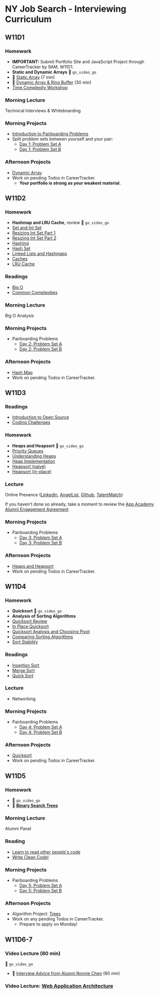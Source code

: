 # NY Job Search - Interviewing Curriculum

## W11D1

### Homework
* **IMPORTANT:** Submit Portfolio Site and JavaScript Project through CareerTracker by 9AM, W11D1.
* **Static and Dynamic Arrays** :closed_lock_with_key: `go_video_go`
* :movie_camera: [Static Array](https://vimeo.com/202107013) (7 min)
* :movie_camera: [Dynamic Array & Ring Buffer](https://vimeo.com/202125903) (30 min)
* [Time Complexity Workshop](./additional-resources/time_complexity/big_o_practice.md) 

### Morning Lecture

Technical Interviews & Whiteboarding

### Morning Projects
* [Introduction to Pairboarding Problems][pairboarding]
* Split problem sets between yourself and your pair:
  * [Day 1: Problem Set A][D1a]
  * [Day 1: Problem Set B][D1b]

### Afternoon Projects
* [Dynamic Array][algo-project-1]
* Work on pending Todos in CareerTracker.
  * **Your portfolio is strong as your weakest material.**

[algo-project-1]: https://github.com/appacademy/ny-interviewing-curriculum/tree/master/algorithms/projects/arrays
[pairboarding]: https://github.com/appacademy/ny-interviewing-curriculum/tree/master/pairboarding/index.md
[D1a]: https://github.com/appacademy/ny-interviewing-curriculum/tree/master/pairboarding/questions/01A.md
[D1b]: https://github.com/appacademy/ny-interviewing-curriculum/tree/master/pairboarding/questions/01B.md

## W11D2

### Homework
 * **Hashmap and LRU Cache**, review :closed_lock_with_key: `go_video_go`
 * [Set and Int Set](https://vimeo.com/159431377)
 * [Resizing Int Set Part 1](https://vimeo.com/159433039)
 * [Resizing Int Set Part 2](https://vimeo.com/159437719)
 * [Hashing](https://vimeo.com/159435811)
 * [Hash Set](https://vimeo.com/159438691)
 * [Linked Lists and Hashmaps](https://vimeo.com/159440267)
 * [Caches](https://vimeo.com/159441490)
 * [LRU Cache](https://vimeo.com/159435146)

### Readings
* [Big O][bigO]
* [Common Complexities][bigO-table]

### Morning Lecture

Big O Analysis

### Morning Projects
* Pairboarding Problems
  * [Day 2: Problem Set A][D2a]
  * [Day 2: Problem Set B][D2b]

### Afternoon Projects
* [Hash Map][algo-project-2]
* Work on pending Todos in CareerTracker.

[D2a]: https://github.com/appacademy/ny-interviewing-curriculum/tree/master/pairboarding/questions/02A.md
[D2b]: https://github.com/appacademy/ny-interviewing-curriculum/tree/master/pairboarding/questions/02B.md
[bigO]: https://github.com/appacademy/ny-interviewing-curriculum/tree/master/algorithms/big-o.md
[bigO-table]: https://github.com/appacademy/ny-interviewing-curriculum/tree/master/algorithms/common-complexities.md
[algo-project-2]:https://github.com/appacademy/ny-interviewing-curriculum/tree/master/algorithms/projects/hash-map

## W11D3

### Readings
* [Introduction to Open Source][oss-intro]
* [Coding Challenges][coding-challenges]

[oss-intro]: https://github.com/appacademy/ny-interviewing-curriculum/blob/master/additional-resources/open-source.md
[coding-challenges]: https://github.com/appacademy/ny-interviewing-curriculum/blob/master/additional-resources/coding-challenges.md

### Homework
* **Heaps and Heapsort** :closed_lock_with_key: `go_video_go`
* [Priority Queues][heaps1]
* [Understanding Heaps][heaps2]
* [Heap Implementation][heaps3]
* [Heapsort (naive)][heapsort1]
* [Heapsort (in-place)][heapsort2]

### Lecture

Online Presence ([LinkedIn][linkedin], [AngelList][angellist], [Github][github], [TalentMatch][talentmatch])

If you haven't done so already, take a moment to review the [App Academy Alumni Engagement Agreement][a/A-AE-agreement]

### Morning Projects
* Pairboarding Problems
  * [Day 3: Problem Set A][D3a]
  * [Day 3: Problem Set B][D3b]

### Afternoon Projects
* [Heaps and Heapsort][algo-project-3]
* Work on pending Todos in CareerTracker.

[heaps1]: https://vimeo.com/191997749/b59a137b19
[heaps2]: https://vimeo.com/191997750/83ff39ba6a
[heaps3]: https://vimeo.com/191997751/6db2554bbb
[heapsort1]: https://vimeo.com/191997808/3d0a223bb1
[heapsort2]: https://vimeo.com/191997809/849cf1b7ad
[algo-project-3]: https://github.com/appacademy/ny-interviewing-curriculum/tree/master/algorithms/projects/heaps-sort

[D3a]: https://github.com/appacademy/ny-interviewing-curriculum/tree/master/pairboarding/questions/03A.md
[D3b]: https://github.com/appacademy/ny-interviewing-curriculum/tree/master/pairboarding/questions/03B.md
[a/A-AE-agreement]: https://www.appacademy.io/alumni-engagement-agreement
[github]: https://github.com/appacademy/ny-portfolio-curriculum/tree/master/online-presentation/github.md
[linkedin]: https://github.com/appacademy/ny-portfolio-curriculum/tree/master/online-presentation/linkedin.md
[angellist]: https://github.com/appacademy/ny-portfolio-curriculum/tree/master/online-presentation/angel-list.md
[talentmatch]: https://talentmatch.ai/

## W11D4

### Homework
* **Quicksort** :closed_lock_with_key: `go_video_go`
* **Analysis of Sorting Algorithms**
* [Quicksort Review][quicksort1]
* [In Place Quicksort][quicksort2]
* [Quicksort Analysis and Choosing Pivot][quicksort3]
* [Comparing Sorting Algorithms][sorting1]
* [Sort Stability][sorting2]

### Readings
* [Insertion Sort][insertion-sort]
* [Merge Sort][merge-sort]
* [Quick Sort][quick-sort]

### Lecture

* Networking

### Morning Projects
* Pairboarding Problems
  * [Day 4: Problem Set A][D4a]
  * [Day 4: Problem Set B][D4b]

### Afternoon Projects
* [Quicksort][algo-project-4]
* Work on pending Todos in CareerTracker.

[D4a]: https://github.com/appacademy/ny-interviewing-curriculum/tree/master/pairboarding/questions/04A.md
[D4b]: https://github.com/appacademy/ny-interviewing-curriculum/tree/master/pairboarding/questions/04B.md

[quicksort1]: https://vimeo.com/192003395/f90890d138
[quicksort2]: https://vimeo.com/192206159/917569833b
[quicksort3]: https://vimeo.com/192493786/dd6520c77d
[sorting1]: https://vimeo.com/193472770/d43f132776
[sorting2]: https://vimeo.com/193473425/dd01b240ee
[insertion-sort]: http://www.sorting-algorithms.com/insertion-sort
[merge-sort]: http://www.sorting-algorithms.com/merge-sort
[quick-sort]: http://www.sorting-algorithms.com/quick-sort
[algo-project-4]: https://github.com/appacademy/ny-interviewing-curriculum/tree/master/algorithms/projects/quicksort


## W11D5

### Homework
*  :closed_lock_with_key: `go_video_go`
* :movie_camera: [**Binary Search Trees**](https://vimeo.com/203204585)

### Morning Lecture

Alumni Panel

### Reading
* [Learn to read other people's code][read-code]
* [Write Clean Code!][clean-code]

### Morning Projects
* Pairboarding Problems
  * [Day 5: Problem Set A][D5a]
  * [Day 5: Problem Set B][D5b]

### Afternoon Projects
* Algorithm Project: [Trees][algo-project-5]
* Work on any pending Todos in CareerTracker.
  * Prepare to apply on Monday!

[read-code]: https://changelog.com/posts/one-sure-fire-way-to-improve-your-coding
[algo-project-5]: https://github.com/appacademy/ny-interviewing-curriculum/tree/master/algorithms/projects/binary-search-tree
[clean-code]: https://github.com/ryanmcdermott/clean-code-javascript
[D5a]: https://github.com/appacademy/ny-interviewing-curriculum/tree/master/pairboarding/questions/05A.md
[D5b]: https://github.com/appacademy/ny-interviewing-curriculum/tree/master/pairboarding/questions/05B.md

## W11D6-7

### Video Lecture (80 min)
:closed_lock_with_key: `go_video_go`
* :movie_camera: [Interview Advice from Alumni Ronnie Chen](https://vimeo.com/176531540) (80 min)

### Video Lecture: [Web Application Architecture](https://github.com/appacademy/ny-interviewing-curriculum/blob/master/additional-resources/web-app-architecture.md)


